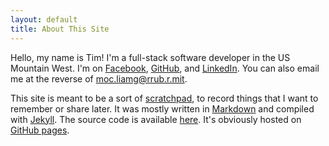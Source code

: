 ```yaml
---
layout: default
title: About This Site
---
```


Hello, my name is Tim! I'm a full-stack software developer in the US Mountain West. I'm on [Facebook](https://www.facebook.com/timburr1), [GitHub](https://github.com/timburr1), and [LinkedIn](https://www.linkedin.com/in/timothy-burr-a39a8866). You can also email me at the reverse of moc.liamg@rrub.r.mit.

This site is meant to be a sort of [scratchpad](https://en.wikipedia.org/wiki/Commonplace_book), to record things that I want to remember or share later. It was mostly written in [Markdown](https://daringfireball.net/projects/markdown/) and compiled with [Jekyll](https://jekyllrb.com/). The source code is available [here](https://github.com/timburr1/timburr1.github.io). It's obviously hosted on [GitHub pages](https://pages.github.com/).  
